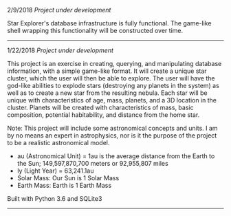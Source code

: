 2/9/2018
*Project under development*

Star Explorer's database infrastructure is fully functional. The game-like shell wrapping this functionality will be constructed over time.
*** 

1/22/2018
*Project under development*

This project is an exercise in creating, querying, and manipulating database information, with a simple game-like format. It will create a unique star cluster, which the user will then be able to explore. The user will have the god-like abilities to explode stars (destroying any planets in the system) as well as to create a new star from the resulting nebula. Each star will be unique with characteristics of age, mass, planets, and a 3D location in the cluster. Planets will be created with characteristics of mass, basic composition, potential habitability, and distance from the home star. 

Note: This project will include some astronomical concepts and units. I am by no means an expert in astrophysics, nor is it the purpose of the project to be a realistic astronomical model.

- au (Astronomical Unit) = 1au is the average distance from the Earth to the Sun; 149,597,870,700 meters or 92,955,807 miles
- ly (Light Year) = 63,241.1au
- Solar Mass: Our Sun is 1 Solar Mass
- Earth Mass: Earth is 1 Earth Mass

Built with Python 3.6 and SQLite3
*** 
